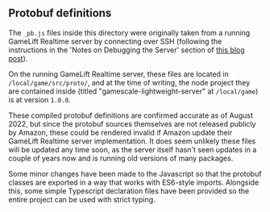 ## Protobuf definitions
The `_pb.js` files inside this directory were originally taken from a running
GameLift Realtime server by connecting over SSH (following the instructions in
the 'Notes on Debugging the Server' section of [this blog post](https://aws.amazon.com/blogs/gametech/creating-servers-for-multiplayer-mobile-games-with-amazon-gamelift/)).

On the running GameLift Realtime server, these files are located in
`/local/game/src/proto/`, and at the time of writing, the node project they
are contained inside (titled "gamescale-lightweight-server" at `/local/game`)
is at version `1.0.0`.

These compiled protobuf definitions are confirmed accurate as of August 2022,
but since the protobuf sources themselves are not released publicly by Amazon,
these could be rendered invalid if Amazon update their GameLift Realtime
server implementation. It does seem unlikely these files will be updated any
time soon, as the server itself hasn't seen updates in a couple of years now
and is running old versions of many packages.

Some minor changes have been made to the Javascript so that the protobuf
classes are exported in a way that works with ES6-style imports. Alongside
this, some simple Typescript declaration files have been provided so the
entire project can be used with strict typing.
